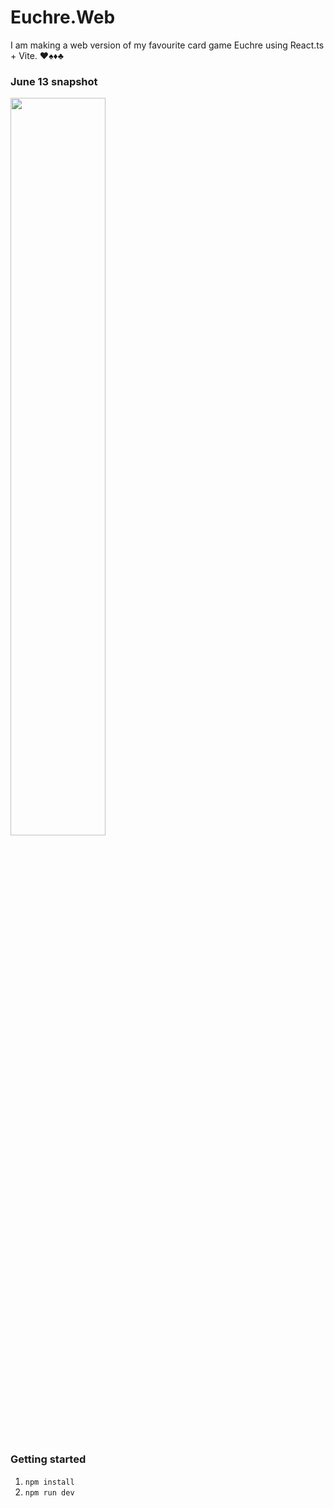 # Euchre.Web

<p>I am making a web version of my favourite card game Euchre using React.ts + Vite. ♥️♠️♦️♣️</p>

### June 13 snapshot
<img style="width:55%" src=https://github.com/jasminealmassri/Euchre.Web/assets/75872750/82454b2b-dc27-4045-bf96-3851e659d78a>

### Getting started
1. `npm install`
2. `npm run dev`
